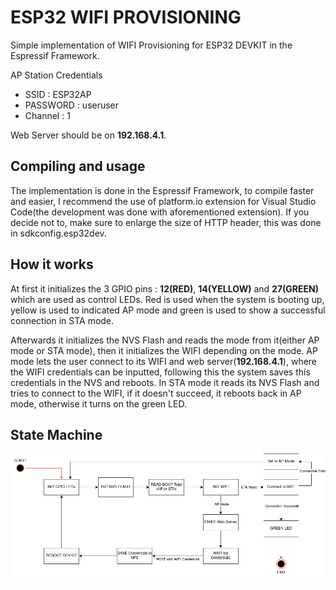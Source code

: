 # ESP32 WIFI PROVISIONING

Simple implementation of WIFI Provisioning for ESP32 DEVKIT in the Espressif Framework.

AP Station Credentials

- SSID : ESP32AP
- PASSWORD : useruser
- Channel : 1

Web Server should be on **192.168.4.1**.

## Compiling and usage

The implementation is done in the Espressif Framework, to compile faster and easier, I recommend the use of platform.io extension for Visual Studio Code(the development was done with aforementioned extension). If you decide not to, make sure to enlarge the size of HTTP header, this was done in sdkconfig.esp32dev.

## How it works

At first it initializes the 3 GPIO pins : **12(RED)**, **14(YELLOW)** and **27(GREEN)** which are used as control LEDs. Red is used when the system is booting up, yellow is used to indicated AP mode and green is used to show a successful connection in STA mode.

Afterwards it initializes the NVS Flash and reads the mode from it(either AP mode or STA mode), then it initializes the WIFI depending on the mode. AP mode lets the user connect to its WIFI and web server(**192.168.4.1**), where the WIFI credentials can be inputted, following this the system saves this credentials in the NVS and reboots. In STA mode it reads its NVS Flash and tries to connect to the WIFI, if it doesn't succeed, it reboots back in AP mode, otherwise it turns on the green LED.

## State Machine

![State Machine](./images/state_machine.png)
